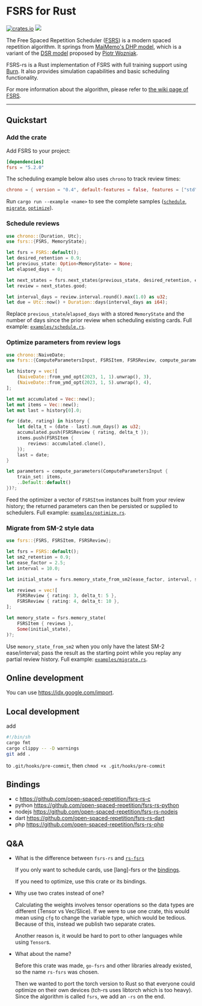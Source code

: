 # FSRS for Rust

[![crates.io](https://img.shields.io/crates/v/fsrs.svg)](https://crates.io/crates/fsrs) ![](https://github.com/open-spaced-repetition/fsrs-rs/actions/workflows/check.yml/badge.svg)

The Free Spaced Repetition Scheduler ([FSRS](https://github.com/open-spaced-repetition/fsrs4anki/wiki/The-Algorithm)) is a modern spaced repetition algorithm. It springs from [MaiMemo's DHP model](https://www.maimemo.com/paper/), which is a variant of the [DSR model](https://supermemo.guru/wiki/Three_component_model_of_memory) proposed by [Piotr Wozniak](https://supermemo.guru/wiki/Piotr_Wozniak).

FSRS-rs is a Rust implementation of FSRS with full training support using [Burn](https://github.com/tracel-ai/burn). It also provides simulation capabilities and basic scheduling functionality.

For more information about the algorithm, please refer to [the wiki page of FSRS](https://github.com/open-spaced-repetition/fsrs4anki/wiki/The-Algorithm).

---

## Quickstart

### Add the crate

Add FSRS to your project:

```toml
[dependencies]
fsrs = "5.2.0"
```

The scheduling example below also uses `chrono` to track review times:

```toml
chrono = { version = "0.4", default-features = false, features = ["std", "clock"] }
```

Run `cargo run --example <name>` to see the complete samples ([`schedule`](examples/schedule.rs), [`migrate`](examples/migrate.rs), [`optimize`](examples/optimize.rs)).

### Schedule reviews

```rust
use chrono::{Duration, Utc};
use fsrs::{FSRS, MemoryState};

let fsrs = FSRS::default();
let desired_retention = 0.9;
let previous_state: Option<MemoryState> = None;
let elapsed_days = 0;

let next_states = fsrs.next_states(previous_state, desired_retention, elapsed_days)?;
let review = next_states.good;

let interval_days = review.interval.round().max(1.0) as u32;
let due = Utc::now() + Duration::days(interval_days as i64);
```

Replace `previous_state`/`elapsed_days` with a stored `MemoryState` and the number of days since the prior review when scheduling existing cards. Full example: [`examples/schedule.rs`](examples/schedule.rs).

### Optimize parameters from review logs

```rust
use chrono::NaiveDate;
use fsrs::{ComputeParametersInput, FSRSItem, FSRSReview, compute_parameters};

let history = vec![
    (NaiveDate::from_ymd_opt(2023, 1, 1).unwrap(), 3),
    (NaiveDate::from_ymd_opt(2023, 1, 5).unwrap(), 4),
];

let mut accumulated = Vec::new();
let mut items = Vec::new();
let mut last = history[0].0;

for (date, rating) in history {
    let delta_t = (date - last).num_days() as u32;
    accumulated.push(FSRSReview { rating, delta_t });
    items.push(FSRSItem {
        reviews: accumulated.clone(),
    });
    last = date;
}

let parameters = compute_parameters(ComputeParametersInput {
    train_set: items,
    ..Default::default()
})?;
```

Feed the optimizer a vector of `FSRSItem` instances built from your review history; the returned parameters can then be persisted or supplied to schedulers. Full example: [`examples/optimize.rs`](examples/optimize.rs).

### Migrate from SM-2 style data

```rust
use fsrs::{FSRS, FSRSItem, FSRSReview};

let fsrs = FSRS::default();
let sm2_retention = 0.9;
let ease_factor = 2.5;
let interval = 10.0;

let initial_state = fsrs.memory_state_from_sm2(ease_factor, interval, sm2_retention)?;

let reviews = vec![
    FSRSReview { rating: 3, delta_t: 5 },
    FSRSReview { rating: 4, delta_t: 10 },
];

let memory_state = fsrs.memory_state(
    FSRSItem { reviews },
    Some(initial_state),
)?;
```

Use `memory_state_from_sm2` when you only have the latest SM-2 ease/interval; pass the result as the starting point while you replay any partial review history. Full example: [`examples/migrate.rs`](examples/migrate.rs).


## Online development

You can use <https://idx.google.com/import>.

## Local development

add

```sh
#!/bin/sh
cargo fmt
cargo clippy -- -D warnings
git add .
```

to `.git/hooks/pre-commit`, then `chmod +x .git/hooks/pre-commit`

## Bindings

- c <https://github.com/open-spaced-repetition/fsrs-rs-c>
- python <https://github.com/open-spaced-repetition/fsrs-rs-python>
- nodejs <https://github.com/open-spaced-repetition/fsrs-rs-nodejs>
- dart <https://github.com/open-spaced-repetition/fsrs-rs-dart>
- php <https://github.com/open-spaced-repetition/fsrs-rs-php>

## Q&A

- What is the difference between `fsrs-rs` and [`rs-fsrs`](https://github.com/open-spaced-repetition/rs-fsrs)

  If you only want to schedule cards, use \[lang\]-fsrs or the [bindings](https://github.com/open-spaced-repetition/rs-fsrs?tab=readme-ov-file#bindings).

  If you need to optimize, use this crate or its bindings.

- Why use two crates instead of one?

  Calculating the weights involves tensor operations so the data types are different (Tensor vs Vec/Slice). If we were to use one crate, this would mean using `cfg` to change the variable type, which would be tedious. Because of this, instead we publish two separate crates.

  Another reason is, it would be hard to port to other languages while using `Tensor`s.

- What about the name?

  Before this crate was made, `go-fsrs` and other libraries already existed, so the name `rs-fsrs` was chosen.

  Then we wanted to port the torch version to Rust so that everyone could optimize on their own devices (tch-rs uses libtorch which is too heavy). Since the algorithm is called `fsrs`, we add an `-rs` on the end.
